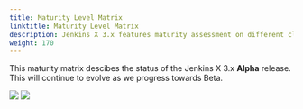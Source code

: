 ```yaml
---
title: Maturity Level Matrix
linktitle: Maturity Level Matrix 
description: Jenkins X 3.x features maturity assessment on different cloud providers
weight: 170
---
```


This maturity matrix descibes the status of the Jenkins X 3.x __Alpha__ release.  This will continue to evolve as we progress towards Beta.

<img src="/images/v3/jx-v3alpha-maturity-matrix.png">

<img src="/images/v3/jx-v3alpha-color-rep.png">



